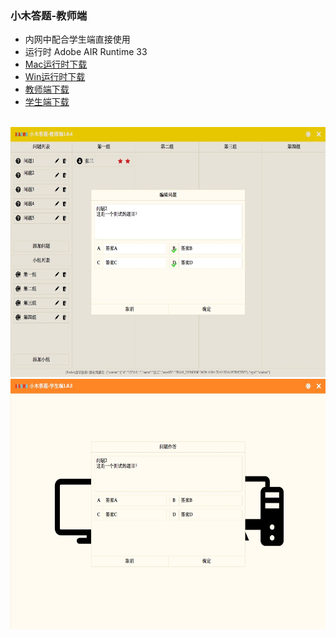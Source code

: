###  小木答题-教师端

* 内网中配合学生端直接使用
* 运行时 Adobe AIR Runtime 33 
* [Mac运行时下载](https://airsdk.harman.com/assets/downloads/AdobeAIR.dmg) 
* [Win运行时下载](https://airsdk.harman.com/assets/downloads/AdobeAIR.exe)
* [教师端下载](https://github.com/wosxieez/XiaoMuAnswer/releases)
* [学生端下载](https://github.com/wosxieez/XiaoMuStudent/releases)
<br/>
<img src="https://raw.githubusercontent.com/wosxieez/XiaoMuAnswer/master/screenshot/screen1.png" alt="" width="600" height="400"/>
<img src="https://raw.githubusercontent.com/wosxieez/XiaoMuAnswer/master/screenshot/screen2.png" alt="" width="600" height="400"/>
